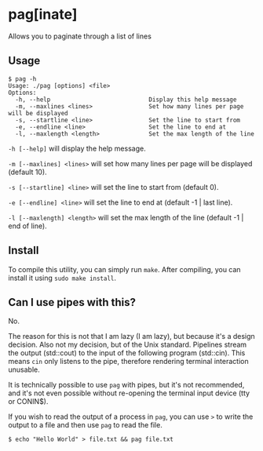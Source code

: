 # pag\[inate\]

Allows you to paginate through a list of lines

## Usage

```
$ pag -h
Usage: ./pag [options] <file>
Options:
  -h, --help                            Display this help message
  -m, --maxlines <lines>                Set how many lines per page will be displayed
  -s, --startline <line>                Set the line to start from
  -e, --endline <line>                  Set the line to end at
  -l, --maxlength <length>              Set the max length of the line
```

`-h [--help]` will display the help message.

`-m [--maxlines] <lines>` will set how many lines per page will be displayed (default 10).

`-s [--startline] <line>` will set the line to start from (default 0).

`-e [--endline] <line>` will set the line to end at (default -1 | last line).

`-l [--maxlength] <length>` will set the max length of the line (default -1 | end of line).

## Install

To compile this utility, you can simply run `make`. After compiling, you can install it using `sudo make install`.

## Can I use pipes with this?

No.

The reason for this is not that I am lazy (I am lazy), but because it's a design decision. Also not my decision, but of the Unix standard. Pipelines stream the output (std::cout) to the input of the following program (std::cin). This means `cin` only listens to the pipe, therefore rendering terminal interaction unusable.

It is technically possible to use `pag` with pipes, but it's not recommended, and it's not even possible without re-opening the terminal input device (tty or CONIN$).

If you wish to read the output of a process in `pag`, you can use `>` to write the output to a file and then use `pag` to read the file.

```
$ echo "Hello World" > file.txt && pag file.txt
```
